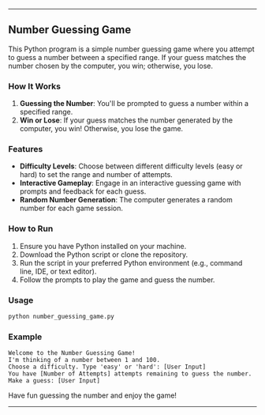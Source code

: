 
---

## Number Guessing Game

This Python program is a simple number guessing game where you attempt to guess a number between a specified range. If your guess matches the number chosen by the computer, you win; otherwise, you lose.

### How It Works

1. **Guessing the Number**: You'll be prompted to guess a number within a specified range.
2. **Win or Lose**: If your guess matches the number generated by the computer, you win! Otherwise, you lose the game.

### Features

- **Difficulty Levels**: Choose between different difficulty levels (easy or hard) to set the range and number of attempts.
- **Interactive Gameplay**: Engage in an interactive guessing game with prompts and feedback for each guess.
- **Random Number Generation**: The computer generates a random number for each game session.

### How to Run

1. Ensure you have Python installed on your machine.
2. Download the Python script or clone the repository.
3. Run the script in your preferred Python environment (e.g., command line, IDE, or text editor).
4. Follow the prompts to play the game and guess the number.

### Usage

```bash
python number_guessing_game.py
```

### Example

```plaintext
Welcome to the Number Guessing Game!
I'm thinking of a number between 1 and 100.
Choose a difficulty. Type 'easy' or 'hard': [User Input]
You have [Number of Attempts] attempts remaining to guess the number.
Make a guess: [User Input]
```

Have fun guessing the number and enjoy the game!

---

